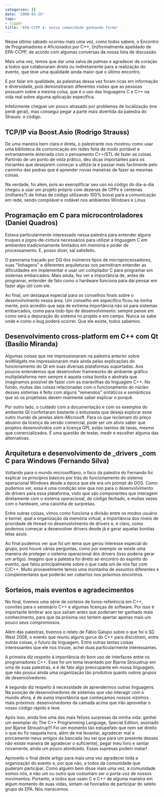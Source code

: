 ```yaml
---
categories: []
date: '2008-03-29'
tags:
- ccppbr
title: 'EPA-CCPP 4: nossa comunidade ganhando forma'
---
```


Nesse último sábado ocorreu mais uma vez, como todos sabem, o Encontro de Programadores e Aficionados por C++, (in)formalmente apelidado de EPA-CCPP, de acordo com algumas conversas da nossa lista de discussão.

Mais uma vez, temos que dar uma salva de palmas e agradecer de coração a todos que colaboraram direta ou indiretamente para a realização do evento, que teve uma qualidade ainda maior que o último encontro.

E por falar em qualidade, as palestras dessa vez foram ricas em informação e diversidade, pois demonstraram diferentes visões que as pessoas possuem sobre a mesma coisa, que é o uso das linguagens C e C++ na vida real sobre alguma aplicação específica.

Infelizmente cheguei um pouco atrasado por problemas de localização (me perdi geral), mas consegui pegar a parte mais divertida da palestra do Strauss: o código.

## TCP/IP via Boost.Asio (Rodrigo Strauss)

De uma maneira bem clara e direta, o palestrante nos mostrou como usar uma biblioteca de comunicação em redes feita de modo portável e extremamente antenada com o pensamento C++/STL de fazer as coisas. Partindo de um ponto de vista prático, deu dicas importantes para os iniciantes que desejarem começar a utilizá-la e passar mais facilmente pelo caminho das pedras que é aprender novas maneiras de fazer as mesmas coisas.

Na verdade, foi além, pois ao exemplificar seu uso no código do dia-a-dia chegou a usar um projeto próprio com dezenas de CPPs e centenas (milhares?) de linhas de código utilizando 100% boost para a comunicação em rede, sendo compilável e rodável nos ambientes Windows e Linux.

## Programação em C para microcontroladores (Daniel Quadros)

Estava particularmente interessado nessa palestra para entender alguns truques e jogos-de-cintura necessários para utilizar a linguagem C em ambientes tradicionamente limitados em memória e poder de processamento. E, posso dizer, saí satisfeito.

O panorama traçado por DQ dos inúmeros tipos de microprocessadores, suas "linhagens" e diferentes arquiteturas nos permitiram entender as dificuldades em implementar e usar um compilador C para programar em sistemas embarcados. Mais ainda, fez ver a importância de, antes de programar, entender de fato como o hardware funciona para daí pensar em fazer algo útil com ele.

Ao final, um destaque especial para os conselhos finais sobre o desenvolvimento nessa área. Um conselho em específico ficou na minha mente, pois acredito que seja de extrema importância não só para sistemas embarcados, como para todo tipo de desenvolvimento: sempre pense em como será a depuração do sistema no projeto e em campo. Nunca se sabe onde e como o bug poderá ocorrer. Que ele existe, todos sabemos.

## Desenvolvimento cross-platform em C++ com Qt (Basílio Miranda)

Algumas coisas que me impressionaram na palestra anterior sobre wxWidgets me impressionaram mais ainda pelas explicações do funcionamento do Qt em suas diversas plataformas suportadas. Aos poucos entendemos que desenvolver frameworks de ambiente gráfico multiplataforma nem sempre é aquela coisa bonita e abstrata que imaginamos possível de fazer com as maravilhas da linguagem C++. No fundo, muitas das coisas relacionadas com o funcionamento do núcleo desses sistemas é feito com alguns "remendos" sintáticos e semânticos que só os projetistas devem realmente saber explicar o porquê.

Por outro lado, o cuidado com a documentação e com os exemplos do ambiente Qt confortaram bastante o entusiasta que deseja explorar esse outro mundo de janelas além-Microsoft. Para os que reclamam do preço abusivo da licença da versão comercial, pode ser um alívio saber que projetos desenvolvidos com a licença GPL estão isentos de taxas, mesmo que comercializados. É uma questão de testar, medir e escolher alguma das alternativas.

## Arquitetura e desenvolvimento de _drivers _com C para Windows (Fernando Silva)

Voltando para o mundo microsoftiano, o foco da palestra do Fernando foi explicar os princípios básicos por trás do funcionamento do sistema operacional Windows desde a época que ele era um prompt do DOS. Como pudemos ver, essa é uma condição sine qua non para o desenvolvimento de drivers para essa plataforma, visto que são componentes que interagem diretamente com o sistema operacional, de código fechado, e muitas vezes com o hardware, uma caixinha de surpresas.

Entre outras coisas, vimos como funciona a divisão entre os modos usuário e kernel, qual a organização da memória virtual, a importância dos níveis de prioridade de thread no desenvolvimento de drivers e, é claro, como podemos começar a desenvolver drivers desde já e gerar aquelas bonitas telas azuis.

Ao final pudemos ver que foi um tema que gerou interesse especial do grupo, pois houve várias perguntas, como por exemplo se existe uma maneira de proteger o sistema operacional dos drivers (isso poderia gerar um artigo). Imagino que a palestra foi direto ao encontro do espírito do evento, que falou principalmente sobre o que cada um de nós faz com C/C++. Muito provavelmente temos uma montanha de assuntos diferentes e complementares que poderão ser cobertos nos próximos encontros.

## Sorteios, mais eventos e agradecimentos

No final, tivemos uma série de sorteios de livros-referência em C++, convites para o seminário C++ e algumas licenças de software. Por isso é importante lembrar aos que saíram antes que poderiam ter ganhado mais conhecimento, para que da próxima vez tentem apertar apenas mais um pouco seus compromissos.

Além das palestras, tivemos o relato de Fábio Galupo sobre o que foi o SD West 2008, o evento que reuniu alguns gurus do C++ para discutirem, entre outras coisas, o futuro da linguagem. Entre outras tantas coisas interessantes que ele nos trouxe, achei duas particularmente interessantes.

A primeira diz respeito à importância do bom uso de interfaces entre os programadores C++. Esse foi um tema levantado por Bjarne Stroustrup em uma de suas palestras, e é de fato algo preocupante em nossa linguagem, que não possui ainda uma organização tão produtiva quanto outros grupos de desenvolvedores.

A segunda diz respeito à necessidade de aprendermos outras linguagens. Na posição de desenvolvedores de sistemas que vão interagir com o mundo afora, é de suma importância que conheçamos nossos vizinhos mais próximos: desenvolvedores da camada acima que irão aproveitar o nosso código rápido e leve.

Após isso, ainda tive uma das mais felizes surpresas da minha vida: ganhei um exemplar do The C++ Programming Language, Special Edition, assinado por Bjarne Stroustrup!!! Foi um momento tão estupefato que nem sei direito o que eu fiz naquela hora, além de me levantar, agradecer mal e porcamente meus amigos da bancada (eu sei que para um presente desses não existe maneira de agradecer o suficiente), pegar meu livro e sentar novamente, ainda um pouco atordoado. Essas supresas podem matar!

Aproveito o final deste artigo para mais uma vez agradecer toda a organização do evento e, por que não, a todos da comunidade que puderam participar. Como alguém bem disse mais uma vez, a comunidade somos nós, e não um ou outro que costumam ser o porta-voz de nossos movimentos. Portanto, a todos que usam C e C++ de alguma maneira em algum momento de suas vidas, sintam-se honrados de participar do seleto grupo do EPA. Nós merecemos.

